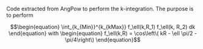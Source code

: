 Code extracted from AngPow to perform the k-integration.
The purpose is to perform 
```math
\begin{equation}
\int_{k_{Min}}^{k_{kMax}} f_\ell(k,R_1) f_\ell(k, R_2) dk
\end{equation}
with
\begin{equation}
f_\ell(k,R) = \cos\left\( kR - \ell \pi/2 - \pi/4\right\) 
\end{equation}
```
